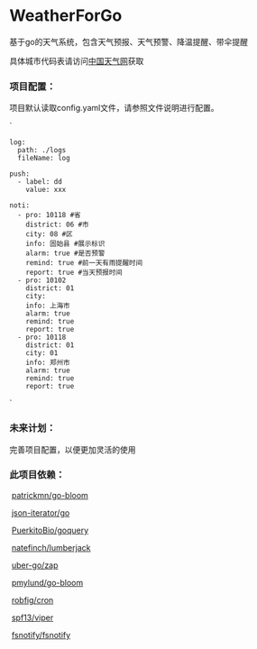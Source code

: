 # WeatherForGo
基于go的天气系统，包含天气预报、天气预警、降温提醒、带伞提醒



具体城市代码表请访问[中国天气网](https://www.weather.com)获取

### 项目配置：

项目默认读取config.yaml文件，请参照文件说明进行配置。

`

```
log:
  path: ./logs
  fileName: log

push:
  - label: dd
    value: xxx

noti:
  - pro: 10118 #省
    district: 06 #市
    city: 08 #区
    info: 固始县 #展示标识
    alarm: true #是否预警
    remind: true #前一天有雨提醒时间
    report: true #当天预报时间
  - pro: 10102
    district: 01
    city:
    info: 上海市
    alarm: true
    remind: true
    report: true
  - pro: 10118
    district: 01
    city: 01
    info: 郑州市
    alarm: true
    remind: true
    report: true
```

`

### 未来计划：

完善项目配置，以便更加灵活的使用


### 此项目依赖：

​    [patrickmn/go-bloom](https://github.com/patrickmn/go-bloom)

​    [json-iterator/go](https://github.com/json-iterator/go)

​    [PuerkitoBio/goquery](https://github.com/PuerkitoBio/goquery)

​    [natefinch/lumberjack](https://github.com/natefinch/lumberjack)

​    [uber-go/zap](https://github.com/uber-go/zap)

​    [pmylund/go-bloom](https://github.com/pmylund/go-bloom)

​    [robfig/cron](https://github.com/robfig/cron)

​    [spf13/viper](https://github.com/spf13/viper)

​    [fsnotify/fsnotify](https://github.com/fsnotify/fsnotify)